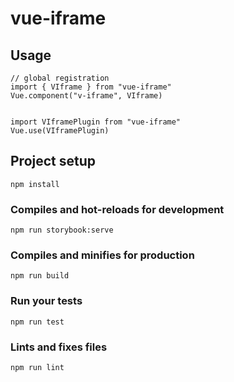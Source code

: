 # vue-iframe

## Usage

```
// global registration
import { VIframe } from "vue-iframe"
Vue.component("v-iframe", VIframe)


import VIframePlugin from "vue-iframe"
Vue.use(VIframePlugin)
```

## Project setup
```
npm install
```

### Compiles and hot-reloads for development
```
npm run storybook:serve
```

### Compiles and minifies for production
```
npm run build
```

### Run your tests
```
npm run test
```

### Lints and fixes files
```
npm run lint
```
